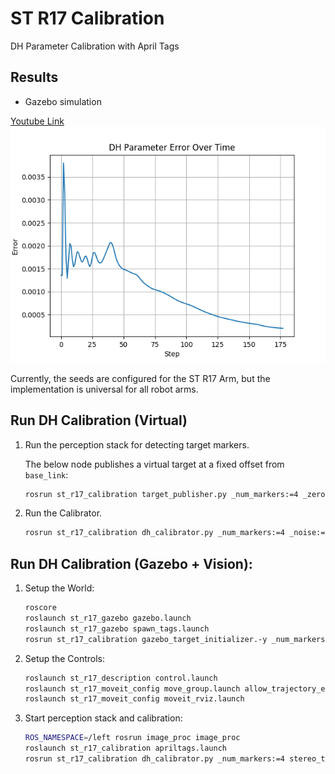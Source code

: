 # ST R17 Calibration

DH Parameter Calibration with April Tags

## Results

- Gazebo simulation

[Youtube Link]()
![gz\_dh\_err](figs/gz_dh_err.png)


Currently, the seeds are configured for the ST R17 Arm, but the implementation is universal for all robot arms.

## Run DH Calibration (Virtual)

1. Run the perception stack for detecting target markers.

    The below node publishes a virtual target at a fixed offset from `base_link`:
    
    ```bash
    rosrun st_r17_calibration target_publisher.py _num_markers:=4 _zero:=false _rate:=100
    ```

2. Run the Calibrator.
    ```bash
    rosrun st_r17_calibration dh_calibrator.py _num_markers:=4 _noise:=False
    ```

## Run DH Calibration (Gazebo + Vision):

1. Setup the World:

    ```bash
    roscore
    roslaunch st_r17_gazebo gazebo.launch
    roslaunch st_r17_gazebo spawn_tags.launch
    rosrun st_r17_calibration gazebo_target_initializer.-y _num_markers:=4 tag_size:=0.5
    ```

2. Setup the Controls:

    ```bash
    roslaunch st_r17_description control.launch
    roslaunch st_r17_moveit_config move_group.launch allow_trajectory_execution:=true fake_execution:=false info:=true debug:=false
    roslaunch st_r17_moveit_config moveit_rviz.launch
    ```

3. Start perception stack and calibration:

    ```bash
    ROS_NAMESPACE=/left rosrun image_proc image_proc
    roslaunch st_r17_calibration apriltags.launch
    rosrun st_r17_calibration dh_calibrator.py _num_markers:=4 stereo_to_target:=/tag_detections
    ```
